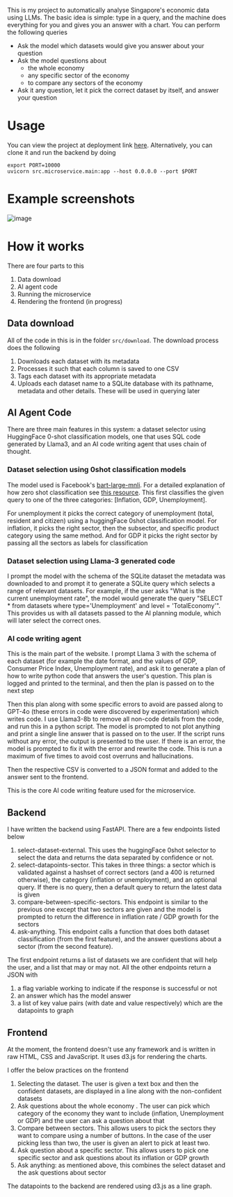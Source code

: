 This is my project to automatically analyse Singapore's economic data using LLMs. The basic idea is simple: type in a query, and the machine does everything for you and gives you an answer with a chart. You can perform the following queries
- Ask the model which datasets would give you answer about your question
- Ask the model questions about
  * the whole economy
  * any specific sector of the economy
  * to compare any sectors of the economy
- Ask it any question, let it pick the correct dataset by itself, and answer your question

# Usage
You can view the project at deployment link [here](https://sgdataproject-frontend.onrender.com/). Alternatively, you can clone it and run the backend by doing

```
export PORT=10000
uvicorn src.microservice.main:app --host 0.0.0.0 --port $PORT
```

# Example screenshots
![image](https://github.com/user-attachments/assets/c958e92d-25dd-4219-a7f6-f42760607ddc)

# How it works
There are four parts to this  
1. Data download
2. AI agent code
3. Running the microservice 
4. Rendering the frontend (in progress)

## Data download
All of the code in this is in the folder ```src/download```.  The download process does the following
1. Downloads each dataset with its metadata
2. Processes it such that each column is saved to one CSV
3. Tags each dataset with its appropriate metadata
4. Uploads each dataset name to a SQLite database with its pathname, metadata and other details. These will be used in querying later

## AI Agent Code
There are three main features in this system: a dataset selector using HuggingFace 0-shot classification models, one that uses SQL code generated by Llama3, and an AI code writing agent that uses chain of thought.

### Dataset selection using 0shot classification models
The model used is Facebook's [bart-large-mnli](https://huggingface.co/facebook/bart-large-mnli). For a detailed explanation of how zero shot classification see [this resource](https://joeddav.github.io/blog/2020/05/29/ZSL.html). 
This first classifies the given query to one of the three categories: [Inflation, GDP, Unemployment]. 

For unemployment it picks the correct category of unemployment (total, resident and citizen) using a huggingFace 0shot classification model. 
For inflation, it picks the right sector, then the subsector, and specific product category using the same method. And for GDP it picks the right sector by passing all the sectors as labels for classification

### Dataset selection using Llama-3 generated code

I prompt the model with the schema of the SQLite dataset the metadata was downloaded to and prompt it to generate a SQLite query which selects a range of relevant datasets. For example, if the user asks "What is the current unemployment rate", the model would generate the query "SELECT * from datasets where type='Unemployment' and level = 'TotalEconomy'". This provides us with all datasets passed to the AI planning module, which will later select the correct ones.

### AI code writing agent
This is the main part of the website. I prompt Llama 3 with the schema of each dataset (for example the date format, and the values of GDP, Consumer Price Index, Unemployment rate), and ask it to generate a plan of how to write python code that answers the user's question. This plan is logged and printed to the terminal, and then the plan is passed on to the next step

Then this plan along with some specific errors to avoid are passed along to GPT-4o (these errors in code were discovered by experimentation) which writes code. I use Llama3-8b to remove all non-code details from the code, and run this in a python script. The model is prompted to not plot anything and print a single line answer that is passed on to the user. If the script runs without any error, the output is presented to the user. If there is an error, the model is prompted to fix it with the error and rewrite the code. This is run a maximum of five times to avoid cost overruns and hallucinations. 

Then the respective CSV is converted to a JSON format and added to the answer sent to the frontend.

This is the core AI code writing feature used for the microservice.

## Backend

I have written the backend using FastAPI. There are a few endpoints listed below
1. select-dataset-external. This uses the huggingFace 0shot selector to select the data and returns the data separated by confidence or not.
2. select-datapoints-sector. This takes in three things: a sector which is validated against a hashset of correct sectors (and a 400 is returned otherwise), the category (inflation or unemployment), and an optional query. If there is no query, then a default query to return the latest data is given
3. compare-between-specific-sectors. This endpoint is similar to the previous one except that two sectors are given and the model is prompted to return the difference in inflation rate / GDP growth for the sectors
4. ask-anything. This endpoint calls a function that does both dataset classification (from the first feature), and the answer questions about a sector (from the second feature). 

The first endpoint returns a list of datasets we are confident that will help the user, and a list that may or may not. All the other endpoints return a JSON with

1. a flag variable working to indicate if the response is successful or not
2. an answer which has the model answer
3. a list of key value pairs (with date and value respectively) which are the datapoints to graph

## Frontend
At the moment, the frontend doesn't use any framework and is written in raw HTML, CSS and JavaScript. It uses d3.js for rendering the charts. 

I offer the below practices on the frontend
1. Selecting the dataset. The user is given a text box and then the confident datasets, are displayed in a line along with the non-confident datasets
2. Ask questions about the whole economy . The user can pick which category of the economy they want to include (inflation, Unemployment or GDP) and the user can ask a question about that
3. Compare between sectors. This allows users to pick the sectors they want to compare using a number of buttons. In the case of the user picking less than two, the user is given an alert to pick at least two.
4. Ask question about a specific sector. This allows users to pick one specific sector and ask questions about its inflation or GDP growth
5. Ask anything: as mentioned above, this combines the select dataset and the ask questions about sector


The datapoints to the backend are rendered using d3.js as a line graph. 

